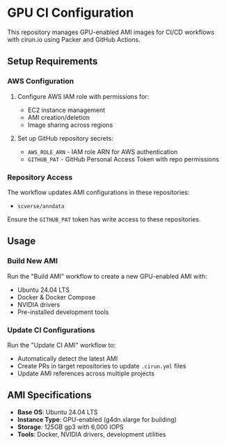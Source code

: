 # GPU CI Configuration

This repository manages GPU-enabled AMI images for CI/CD workflows with cirun.io using Packer and GitHub Actions.

## Setup Requirements

### AWS Configuration
1. Configure AWS IAM role with permissions for:
   - EC2 instance management
   - AMI creation/deletion
   - Image sharing across regions

2. Set up GitHub repository secrets:
   - `AWS_ROLE_ARN` - IAM role ARN for AWS authentication
   - `GITHUB_PAT` - GitHub Personal Access Token with repo permissions

### Repository Access
The workflow updates AMI configurations in these repositories:
- `scverse/anndata`

Ensure the `GITHUB_PAT` token has write access to these repositories.

## Usage

### Build New AMI
Run the "Build AMI" workflow to create a new GPU-enabled AMI with:
- Ubuntu 24.04 LTS
- Docker & Docker Compose
- NVIDIA drivers
- Pre-installed development tools

### Update CI Configurations
Run the "Update CI AMI" workflow to:
- Automatically detect the latest AMI
- Create PRs in target repositories to update `.cirun.yml` files
- Update AMI references across multiple projects

## AMI Specifications
- **Base OS**: Ubuntu 24.04 LTS
- **Instance Type**: GPU-enabled (g4dn.xlarge for building)
- **Storage**: 125GB gp3 with 6,000 IOPS
- **Tools**: Docker, NVIDIA drivers, development utilities
